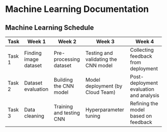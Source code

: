 # Machine Learning Documentation

## Machine Learning Schedule

| Task     | Week 1                 | Week 2                   | Week 3                               | Week 4                                  |
| -------- | ---------------------- | ------------------------ | ------------------------------------ | --------------------------------------- |
| Task 1   | Finding image dataset  | Pre-processing dataset   | Testing and validating the CNN model | Collecting feedback from deployment     |
| Task 2   | Dataset evaluation     | Building the CNN model   | Model deployment (by Cloud Team)     | Post-deployment evaluation and analysis |
| Task 3   | Data cleaning          | Training and testing CNN | Hyperparameter tuning                | Refining the model based on feedback    |
